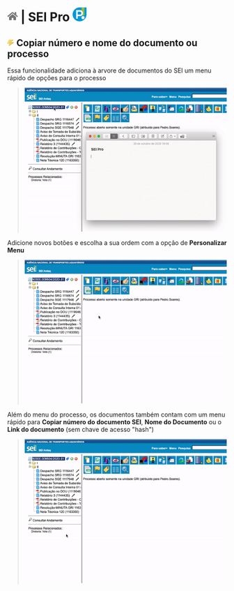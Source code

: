 # [![Home](../img/home.png)](../) |  SEI Pro ![Icone](../img/icon-32.png)

## ![Menu rápido na árvore de documentos](../img/icon-menurapido.png) Copiar número e nome do documento ou processo

Essa funcionalidade adiciona à arvore de documentos do SEI um menu rápido de opções para o processo

> ![Tela Menu rápido](../img/tela-menurapido.gif) 

Adicione novos botões e escolha a sua ordem com a opção de **Personalizar Menu**

> ![Tela Menu rápido](../img/tela-menurapido2.gif) 

Além do menu do processo, os documentos também contam com um menu rápido para **Copiar número do documento SEI**, **Nome do Documento** ou o **Link do documento** (sem chave de acesso "hash")

> ![Tela Menu rápido](../img/tela-menurapido3.gif) 
